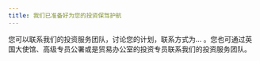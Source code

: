 ```yaml
---
title: 我们已准备好为您的投资保驾护航
---
```


您可以联系我们的投资服务团队，讨论您的计划，联系方式为... 。您也可通过英国大使馆、高级专员公署或是贸易办公室的投资专员联系我们的投资服务团队。
